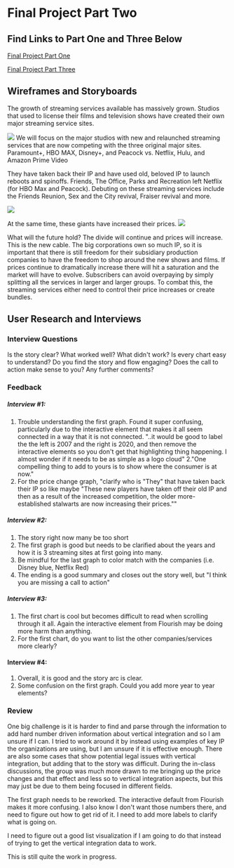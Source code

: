 # Final Project Part Two

## Find Links to Part One and Three Below

[Final Project Part One](final_project_HelenHejran.md)

[Final Project Part Three](FinalProjectHejran.md)

## Wireframes and Storyboards
The growth of streaming services available has massively grown. Studios that used to license their films and television shows have created their own major streaming service sites.
<div class="flourish-embed flourish-sankey" data-src="visualisation/5527700"><script src="https://public.flourish.studio/resources/embed.js"></script></div>
<img src="https://hhejran.github.io/Portfolio/chart1.jpg">
We will focus on the major studios with new and relaunched streaming services that are now competing with the three original major sites.
Paramount+, HBO MAX, Disney+, and Peacock
vs.
Netflix, Hulu, and Amazon Prime Video

They have taken back their IP and have used old, beloved IP to launch reboots and spinoffs.
Friends, The Office, Parks and Recreation left Netflix (for HBO Max and Peacock).
Debuting on these streaming services include the Friends Reunion, Sex and the City revival, Fraiser revival and more.

<img src="https://hhejran.github.io/Portfolio/chart3.jpg">

At the same time, these giants have increased their prices.
<img src="https://hhejran.github.io/Portfolio/chart2.jpg">

What will the future hold?
The divide will continue and prices will increase. This is the new cable.
The big corporations own so much IP, so it is important that there is still freedom for their subsidiary production companies to have the freedom to shop around the new shows and films.
If prices continue to dramatically increase there will hit a saturation and the market will have to evolve.
Subscribers can avoid overpaying by simply splitting all the services in larger and larger groups.
To combat this, the streaming services either need to control their price increases or create bundles.

## User Research and Interviews
### Interview Questions
Is the story clear?
What worked well? What didn't work?
Is every chart easy to understand?
Do you find the story and flow engaging?
Does the call to action make sense to you?
Any further comments?

### Feedback
##### Interview #1:
1. Trouble understanding the first graph. Found it super confusing, particularly due to the interactive element that makes it all seem connected in a way that it is not connected. "..it would be good to label the the left is 2007 and the right is 2020, and then remove the interactive elements so you don't get that highlighting thing happening. I almost wonder if it needs to be as simple as a logo cloud"
2."One compelling thing to add to yours is to show where the consumer is at now."
3. For the price change graph, "clarify who is "They" that have taken back their IP so like maybe "These new players have taken off their old IP and then as a result of the increased competition, the older more-established stalwarts are now increasing their prices.""

##### Interview #2:
1. The story right now many be too short
2. The first graph is good but needs to be clarified about the years and how it is 3 streaming sites at first going into many.
3. Be mindful for the last graph to color match with the companies (i.e. Disney blue, Netflix Red)
4. The ending is a good summary and closes out the story well, but "I think you are missing a call to action" 

##### Interview #3:
1. The first chart is cool but becomes difficult to read when scrolling through it all. Again the interactive element from Flourish may be doing more harm than anything.
2. For the first chart, do you want to list the other companies/services more clearly?

#### Interview #4:
1. Overall, it is good and the story arc is clear.
2. Some confusion on the first graph. Could you add more year to year elements?

### Review

One big challenge is it is harder to find and parse through the information to add hard number driven information about vertical integration and so I am unsure if I can. I tried to work around it by instead using examples of key IP the organizations are using, but I am unsure if it is effective enough. There are also some cases that show potential legal issues with vertical integration, but adding that to the story was difficult. During the in-class discussions, the group was much more drawn to me bringing up the price changes and that effect and less so to vertical integration aspects, but this may just be due to them being focused in different fields.

The first graph needs to be reworked. The interactive default from Flourish makes it more confusing. I also know I don't want those numbers there, and need to figure out how to get rid of it. I need to add more labels to clarify what is going on.

I need to figure out a good list visualization if I am going to do that instead of trying to get the vertical integration data to work. 

This is still quite the work in progress.

